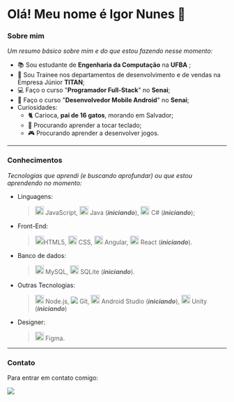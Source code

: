 # Olá! Meu nome é Igor Nunes 👋


### Sobre mim

*Um resumo básico sobre mim e do que estou fazendo nesse momento:*

- 📚 Sou estudante de **Engenharia da Computação** na **UFBA** ;  
- 🚀 Sou Trainee nos departamentos de desenvolvimento e de vendas na Empresa Júnior **TITAN**;
- 💻 Faço o curso "**Programador Full-Stack**" no **Senai**;
- 📱 Faço o curso "**Desenvolvedor Mobile Android**" no **Senai**;
- Curiosidades: 
  - 🐈 Carioca, **pai de 16 gatos**, morando em Salvador;
  - 🎹 Procurando aprender a tocar teclado;
  - 🎮 Procurando aprender a desenvolver jogos.


---

### Conhecimentos

*Tecnologias que aprendi (e buscando aprofundar) ou que estou aprendendo no momento:*

- Linguagens:
  > <img src="https://cdn.jsdelivr.net/gh/devicons/devicon/icons/javascript/javascript-original.svg" width="20" height="20" /> JavaScript, 
  > <img src="https://cdn.jsdelivr.net/gh/devicons/devicon/icons/java/java-original.svg" width="20" height="20" /> Java (***iniciando***), 
  > <img src="https://cdn.jsdelivr.net/gh/devicons/devicon/icons/csharp/csharp-original.svg" width="20" height="20" /> C# (***iniciando***);

- Front-End:
  > <img src="https://cdn.jsdelivr.net/gh/devicons/devicon/icons/html5/html5-original-wordmark.svg" width="20" height="20" />HTML5, 
  > <img src="https://cdn.jsdelivr.net/gh/devicons/devicon/icons/css3/css3-original-wordmark.svg" width="20" height="20" /> CSS,
  > <img src="https://cdn.jsdelivr.net/gh/devicons/devicon/icons/angularjs/angularjs-plain.svg" width="20" height="20" /> Angular,
  > <img src="https://cdn.jsdelivr.net/gh/devicons/devicon/icons/react/react-original-wordmark.svg" width="20" height="20" /> React (***iniciando***).

- Banco de dados:
  > <img src="https://cdn.jsdelivr.net/gh/devicons/devicon/icons/mysql/mysql-original.svg" width="20" height="20" /> MySQL,
  > <img src="https://cdn.jsdelivr.net/gh/devicons/devicon/icons/sqlite/sqlite-original.svg" width="20" height="20" /> SQLite (***iniciando***).

                    
- Outras Tecnologias:
  > <img src="https://cdn.jsdelivr.net/gh/devicons/devicon/icons/nodejs/nodejs-original.svg" width="20" height="20" /> Node.js,
  > <img src="https://cdn.jsdelivr.net/gh/devicons/devicon/icons/git/git-original.svg" /> Git,
  > <img src="https://cdn.jsdelivr.net/gh/devicons/devicon/icons/androidstudio/androidstudio-original.svg" width="20" height="20" /> Android Studio 
  > (***iniciando***),
  > <img src="https://cdn.jsdelivr.net/gh/devicons/devicon/icons/unity/unity-original.svg" width="20" height="20" /> Unity (***iniciando***)
          
          
- Designer:
  > <img src="https://cdn.jsdelivr.net/gh/devicons/devicon/icons/figma/figma-original.svg" width="20" height="20" /> Figma.


      
---
 
 ### Contato
 
 Para entrar em contato comigo:
 
 <a href = "mailto:contato@ig-nunes"><img src="https://img.shields.io/badge/Gmail-D14836?style=for-the-badge&logo=gmail&logoColor=white" target="_blank"></a>



